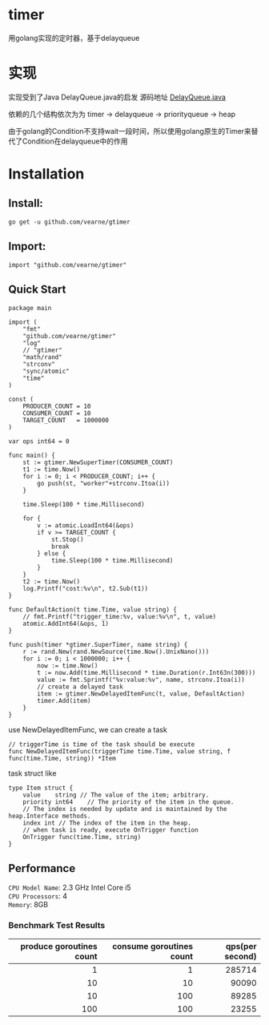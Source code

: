 # timer
用golang实现的定时器，基于delayqueue

# 实现
实现受到了Java DelayQueue.java的启发
源码地址
[DelayQueue.java](http://www.docjar.com/html/api/java/util/concurrent/DelayQueue.java.html)

依赖的几个结构依次为为
timer -> delayqueue -> priorityqueue -> heap

由于golang的Condition不支持wait一段时间，所以使用golang原生的Timer来替代了Condition在delayqueue中的作用

# Installation
## Install:

```
go get -u github.com/vearne/gtimer
```
## Import:
```
import "github.com/vearne/gtimer"
```


## Quick Start
```
package main

import (
	"fmt"
	"github.com/vearne/gtimer"
	"log"
	// "gtimer"
	"math/rand"
	"strconv"
	"sync/atomic"
	"time"
)

const (
	PRODUCER_COUNT = 10
	CONSUMER_COUNT = 10
	TARGET_COUNT   = 1000000
)

var ops int64 = 0

func main() {
	st := gtimer.NewSuperTimer(CONSUMER_COUNT)
	t1 := time.Now()
	for i := 0; i < PRODUCER_COUNT; i++ {
		go push(st, "worker"+strconv.Itoa(i))
	}

	time.Sleep(100 * time.Millisecond)

	for {
		v := atomic.LoadInt64(&ops)
		if v >= TARGET_COUNT {
			st.Stop()
			break
		} else {
			time.Sleep(100 * time.Millisecond)
		}
	}
	t2 := time.Now()
	log.Printf("cost:%v\n", t2.Sub(t1))
}

func DefaultAction(t time.Time, value string) {
	// fmt.Printf("trigger_time:%v, value:%v\n", t, value)
	atomic.AddInt64(&ops, 1)
}

func push(timer *gtimer.SuperTimer, name string) {
	r := rand.New(rand.NewSource(time.Now().UnixNano()))
	for i := 0; i < 1000000; i++ {
		now := time.Now()
		t := now.Add(time.Millisecond * time.Duration(r.Int63n(300)))
		value := fmt.Sprintf("%v:value:%v", name, strconv.Itoa(i))
		// create a delayed task
		item := gtimer.NewDelayedItemFunc(t, value, DefaultAction)
		timer.Add(item)
	}
}
```

use NewDelayedItemFunc, we can create a task
```
// triggerTime is time of the task should be execute
func NewDelayedItemFunc(triggerTime time.Time, value string, f func(time.Time, string)) *Item
```
task struct like 
```
type Item struct {
	value    string // The value of the item; arbitrary.
	priority int64    // The priority of the item in the queue.
	// The index is needed by update and is maintained by the heap.Interface methods.
	index int // The index of the item in the heap.
	// when task is ready, execute OnTrigger function
	OnTrigger func(time.Time, string)
}
```

## Performance

`CPU Model Name`: 2.3 GHz Intel Core i5     
`CPU Processors`: 4     
`Memory`: 8GB   

### Benchmark Test Results        


| produce goroutines count | consume goroutines count | qps(per second) | 
| ---------:| ----------:| --------:| 
| 1| 1                      | 285714             |  
| 10| 10                    | 90090                |  
| 10| 100                   | 89285              |  
| 100| 100                  | 23255              |  





